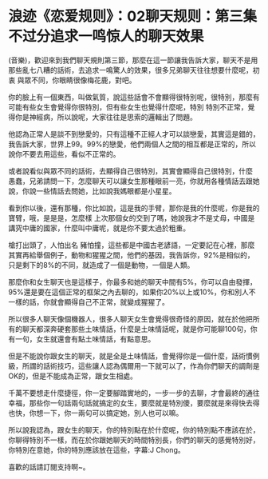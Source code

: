 # 浪迹《恋爱规则》：02聊天规则：第三集不过分追求一鸣惊人的聊天效果

(音樂)，歡迎來到我們聊天規則第三節，那麼在這一節讓我告訴大家，聊天不是用那些亂七八糟的話術，去追求一鳴驚人的效果，很多兄弟聊天往往想要什麼呢，初衷 與眾不同，你眼睛很像梅花鹿，對吧。

你的臉上有一個東西，叫做氣質，說這些話會不會顯得很特別呢，很特別，那麼有可能有些女生會覺得你很特別，但有些女生也覺得什麼呢，特別 特別不正常，覺得你是神經病，所以說呢，大家往往是思索的邏輯出了問題。

他認為正常人是談不到戀愛的，只有這種不正經人才可以談戀愛，其實這是錯的，我告訴大家，世界上99。99%的戀愛，他們兩個人之間的相互都是正常的，所以說你不要去用這些，看似不正常的。

或者說看似與眾不同的話術，去顯得自己很特別，其實會顯得自己很特別，什麼 愚蠢，兄弟請問一下，怎麼聊天可以讓女生那種眼前一亮，你就用各種情話去跟她說，你說一些情話去問她，比如說我媽眼都是小星星。

看到你以後，還有那種，你比如說，這是我的手臂，那你是我的什麼呢，你是我的寶臂，哦，是是是，怎麼樣 上次那個女的交到了嗎，她說我才不是丈母，中國是講究中庸的國家，什麼叫中庸呢，就是你不要太過於粗重。

槍打出頭了，人怕出名 豬怕撞，這些都是中國古老諺語，一定要記在心裡，那麼其實再給舉個例子，動物和猩猩之間，他們的基因，我告訴你，92%是相似的，只是剩下的8%的不同，就造成了一個是動物，一個是人類。

那麼你和女生聊天也是這樣子，你最多和她的聊天中間有5%，你可以自由發揮，95%還是要在這個正常的框架之內去聊的，如果你20%以上或10%，你和別人不一樣的話，你就會顯得自己不正常，就變成猩猩了。

所以很多人聊天像個機器人，很多人聊天女生會覺得很奇怪的原因，就在於他把所有的聊天都深奔硬套那些土味情話，什麼是土味情話呢，就是你可能聊100句，你有一句，女生就還會有點土味情話，有點意思。

但是不能說你跟女生的聊天，就是全是土味情話，會覺得你是一個什麼，話術慣例級，所謂的話術技巧，這些讓人認為偶爾用一下就可以了，作為你們聊天的調劑是OK的，但是不能成為正常，跟女生相處。

千萬不要想走什麼捷徑，你一定要腳踏實地的，一步一步的去聊，才會最終的通往幸福，那些你一句話兩句話就搞定的女生，要麼就是特別傻，要麼就是來得快去得也快，你想一下，你一兩句可以搞定她，別人也可以嘛。

所以說我認為，跟女生的聊天，你的特別點在於什麼呢，你的特別點不應該在於，你聊得特別不一樣，而在於你跟她聊天的時間特別長，你們的聊天的感覺特別好，你特別在意她，你的特別應該放在這些，字幕:J Chong。

喜歡的話請訂閱支持啊~。